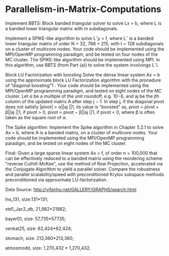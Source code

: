 # Parallelism-in-Matrix-Computations

Implement BBTS: Block banded triangular solver to solve Lx = b, where L is a banded lower triangular matrix with m subdiagonals.

Implement a SPIKE-like algorithm to solve Lˆy = f, where Lˆ is a banded lower triangular matrix of order N = 32, 768 = 215, with t = 128 subdiagonals on a cluster of multicore nodes. Your code should be implemented using the MPI/OpenMP programming paradigm, and be tested on four nodes of the MC cluster. The SPIKE-like algorithm should be implemented using MPI. In this algorithm, use BBTS (from Part (a)) to solve the system involvings Lˆi.


Block LU Factorization with boosting
Solve the dense linear system Ax = b using the approximate block LU Factorization algorithm with the procedure of ”diagonal boosting”1
. Your code should be implemented using the MPI/OpenMP programming paradigm, and tested on eight nodes of the MC cluster. Let α be a multiple of the unit roundoff, e.g. 10−6, and aj be the jth column of the updated matrix A after step j − 1. In step j, if the diagonal pivot does not satisfy |pivot| > α||aj ||1, its value is ”boosted” as, pivot = pivot + β||aj ||1, if pivot > 0, pivot = pivot − β||aj ||1, if pivot < 0, where β is often taken as the square root of α.


The Spike algorithm:
Implement the Spike algorithm in Chapter 5.2.1 to solve Ax = b, where A is a banded matrix, on a cluster of multicore nodes. Your code should be implemented using the MPI/OpenMP programming paradigm, and be tested on eight nodes of the MC cluster.

Final:
Given a large sparse linear system Ax = f, of order n = 100,000 that can be effectively reduced to a banded matrix using the reordering scheme "reverse Cuthill-McKee", use the method of Row Projection, accelerated via the Conjugate Algorithm to yield a parallel solver. Compare the robustness and parallel scalability/speed with preconditioned Krylov subspace methods preconditioned via approximate LU-factorization.

Data Source: http://yifanhu.net/GALLERY/GRAPHS/search.html

lns_131, size:131*131;

std1_Jac2_db, 21,982*21982;

bayer01, size: 57,735*57735;

venkat25, size: 62,424*62,424;

stomach, size: 213,360*213,360;

atmosmodd, size: 1,270,432 * 1,270,432.  
